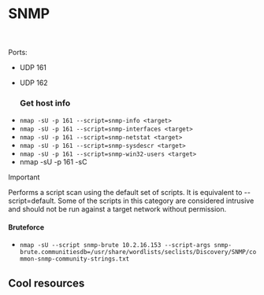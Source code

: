 # SNMP
<br><br>Ports:
- UDP 161
- UDP 162

  ### Get host info
* `nmap -sU -p 161 --script=snmp-info <target>`
* `nmap -sU -p 161 --script=snmp-interfaces <target>`
* `nmap -sU -p 161 --script=snmp-netstat <target>`
* `nmap -sU -p 161 --script=snmp-sysdescr <target>`
* `nmap -sU -p 161 --script=snmp-win32-users <target>`
* nmap -sU -p 161 -sC <target>
> [!Important]
 Performs a script scan using the default set of scripts. It is equivalent to --script=default. Some of the scripts in this category are considered intrusive and should not be run against a target network without permission.

#### Bruteforce
* `nmap -sU --script snmp-brute 10.2.16.153 --script-args snmp-brute.communitiesdb=/usr/share/wordlists/seclists/Discovery/SNMP/common-snmp-community-strings.txt`


## Cool resources
